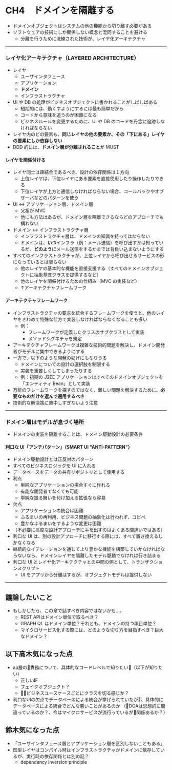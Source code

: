 # CH4　ドメインを隔離する

- ドメインオブジェクトはシステムの他の機能から切り離す必要がある
- ソフトウェアの技術にしか関係しない概念と混同することを避ける
    - 分離を行うために洗練された技術が、レイヤ化アーキテクチャ

---
### レイヤ化アーキテクチャ（LAYERED ARCHITECTURE）
- レイヤ
    - ユーザインタフェース
    - アプリケーション
    - **ドメイン**
    - インフラストラクチャ
- UI や DB の処理がビジネスオブジェクトに書かれることがしばしばある
    - 短期的には、動くすようにするには最も簡単だから
    - コードから意味を追うのが困難になる
    - ビジネスルールを変更するために、UI や DB のコードを丹念に追跡しなければならない
- レイヤ内のどの要素も、**同じレイヤの他の要素か、その「下にある」レイヤの要素にしか依存しない**
- DDD 的には、**ドメイン層が分離されること**が MUST

#### レイヤを関係付ける
- レイヤ同士は疎結合であるべき、設計の依存関係は１方向
    - 上位レイヤは、下位レイヤにある要素を直接使用したり操作したりできる
    - 下位レイヤが上方と通信しなければならない場合、コールバックやオブザーバなどのパターンを使う
- UI <-> アプリケーション層、ドメイン層
    - 父祖が MVC
    - 他にも方法はあるが、ドメイン層を隔離できるならどのアプローチでも構わない
- ドメイン <-> インフラストラクチャ層
    - インフラストラクチャ層は、ドメインの知識を持ってはならない
    - ドメインは、**いつ**インフラ（例：メール送信）を呼び出すかは知っているが、**どのように**メール送信をするかまでは背負い込まないようにする
- すべてのインフラストラクチャが、上位レイヤから呼び出せるサービスの形になっているとは限らない
    - 他のレイヤの基本的な機能を直接支援する（すべてのドメインオブジェクトに抽象基底クラスを提供するなど）
    - 他のレイヤを関係付けるための仕組み（MVC の実装など）
    - ↑アーキテクチャフレームワーク

#### アーキテクチャフレームワーク
- インフラストラクチャの要求を統合するフレームワークを使うと、他のレイヤをきわめて特殊な仕方で実装しなければならなくなることも多い
    - 例：
        - フレームワークが定義したクラスのサブクラスとして実装
        - メソッドシグネチャを規定
- アーキテクチャフレームワークは複雑な技術的問題を解決し、ドメイン開発者がモデルに集中できるようにする
- 一方で、以下のような開発の妨げにもなりうる
    - ドメインについての設計の選択肢を制限する
    - 実装を重苦しくしてしまったりする
    - 例：初期の J2EE アプリケーションはすべてのドメインオブジェクトを「エンティティ Bean」として実装
- 万能のフレームワークを探すのではなく、難しい問題を解決するために、**必要なものだけを選んで適用するべき**
- 技術的な解決策に熱中しすぎないよう注意

---
### ドメイン層はモデルが息づく場所
- ドメインの実装を隔離することは、ドメイン駆動設計の必要条件

#### 利口な UI「アンチパターン」（SMART UI "ANTI-PATTERN"）
- ドメイン駆動設計とは正反対のパターン
- すべてのビジネスロジックを UI に入れる
- データベースをデータの共有リポジトリとして使用する
- 利点
    - 単純なアプリケーションの場合すぐに作れる
    - 有能な開発者でなくても可能
    - 単純な振る舞いを付け加える拡張なら容易
- 欠点
    - アプリケーションの統合は困難
    - ふるまいの再利用、ビジネス問題の抽象化は行われず、コピペ
    - 豊かなふるまいをするような変更は困難
- （不必要に高度な設計アプローチに手を出すのはよくある間違いではある）
- 利口な UI は、別の設計アプローチに移行する際には、すべて置き換えるしかなくなる
- 継続的なイテレーションを通じてより豊かな機能を構築していかなければならないなら、ドメインレイヤを隔離したモデル駆動でなければ行き詰まる
- 利口な UI とレイヤ化アーキテクチャとの中間の例として、トランザクションスクリプト
    - UI をアプリから分離はするが、オブジェクトモデルは提供しない



---
## 議論したいこと
- もしかしたら、この章で話すべき内容ではないかも…。
    - REST APIはドメイン単位で取るべき？
    - GRAPH QL はドメイン単位？それとも、ドメインの持つ項目単位？
    - マイクロサービス化する際には、どのような切り方を目指すべき？巨大なドメイン？

## 以下高木気になった点
- ap層の責務について、具体的なコードレベルで知りたい（以下が知りたい）
    - 正しいIF
    - フェイクオブジェクト？
    - ビジネスユースケースごとにクラスを切る感じか？
- 利口なUIの欠点でデータベースによる統合が挙げられていたが、具体的にデータベースによる統合でどんな悪いことがあるのか
  （DOAは思想的に間違っているのか？、今はマイクロサービスが流行っているが関係あるか？）

## 鈴木気になった点
- 「ユーザインタフェース層とアプリケーション層を区別しないこともある」
- 凹型レイヤはコンパイル時はインフラストラクチャがドメインに依存しているが、実行時の依存関係とは別の話？
    - dependency inversion principle

